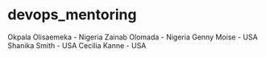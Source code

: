 # devops_mentoring
Okpala Olisaemeka - Nigeria 
Zainab Olomada - Nigeria
Genny Moise - USA
Shanika Smith - USA
Cecilia Kanne - USA

